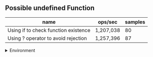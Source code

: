 ## Possible undefined Function

|name|ops/sec|samples|
|-|-|-|
|Using if to check function existence|1,207,038|80|
|Using ? operator to avoid rejection|1,257,396|87|


<details>
<summary>Environment</summary>

* __Machine:__ linux x64 | 4 vCPUs | 7.6GB Mem
* __Run:__ Tue Nov 07 2023 21:19:49 GMT+0000 (Coordinated Universal Time)
</details>

<!--
{"environment":{"platform":"linux","arch":"x64","cpus":4,"totalMemory":7.6085662841796875},"benchmarks":[{"name":"Using if to check function existence","opsSec":1207038.4163627264,"samples":4},{"name":"Using ? operator to avoid rejection","opsSec":1257396.158297296,"samples":3}]}-->
